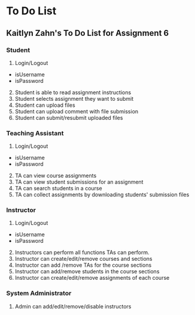 # To Do List

## Kaitlyn Zahn's To Do List for Assignment 6

### Student 
1. Login/Logout
- isUsername
- isPassword
2. Student is able to read assignment instructions
3. Student selects assignment they want to submit
4. Student can upload files
5. Student can upload comment with file submission
6. Student can submit/resubmit uploaded files

### Teaching Assistant
1. Login/Logout
- isUsername
- isPassword
2. TA can view course assignments
3. TA can view student submissions for an assignment
4. TA can search students in a course
5. TA can collect assignments by downloading students' submission files

### Instructor
1. Login/Logout
- isUsername
- isPassword
2. Instructors can perform all functions TAs can perform.
3. Instructor can create/edit/remove courses and sections
4. Instructor can add /remove TAs for the course sections
5. Instructor can add/remove students in the course sections
6. Instructor can create/edit/remove assignments of each course

### System Administrator
1. Admin can add/edit/remove/disable instructors
